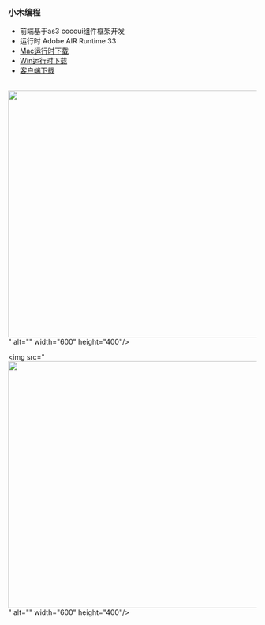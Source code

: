###  小木编程

* 前端基于as3 cocoui组件框架开发
* 运行时 Adobe AIR Runtime 33 
* [Mac运行时下载](https://airsdk.harman.com/assets/downloads/AdobeAIR.dmg) 
* [Win运行时下载](https://airsdk.harman.com/assets/downloads/AdobeAIR.exe)
* [客户端下载](https://github.com/wosxieez/XiaoMuCoder/releases)
<br/>
<img src="<br/>
<img src="https://hefeixiaomu.oss-cn-hangzhou.aliyuncs.com/coco/screen8.png" alt="" width="800" height="500"/>" alt="" width="600" height="400"/>

<img src="<br/>
<img src="https://hefeixiaomu.oss-cn-hangzhou.aliyuncs.com/coco/screen9.png" alt="" width="800" height="500"/>" alt="" width="600" height="400"/>
